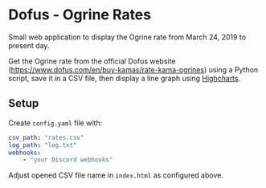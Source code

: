 # Dofus - Ogrine Rates
Small web application to display the Ogrine rate from March 24, 2019 to present day.

Get the Ogrine rate from the official Dofus website (https://www.dofus.com/en/buy-kamas/rate-kama-ogrines) using a Python script, save it in a CSV file, then display a line graph using [Highcharts](https://github.com/highcharts/highcharts).

## Setup
Create `config.yaml` file with:
```yaml
csv_path: "rates.csv"
log_path: "log.txt"
webhooks:
    - "your Discord webhooks"
```
Adjust opened CSV file name in `index.html` as configured above.
